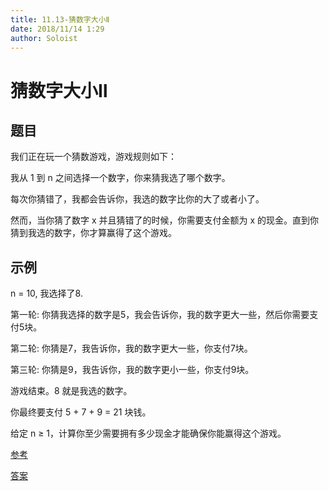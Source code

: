```yaml
---
title: 11.13-猜数字大小Ⅱ
date: 2018/11/14 1:29
author: Soloist
---
```

    
# 猜数字大小Ⅱ

## 题目

我们正在玩一个猜数游戏，游戏规则如下：

我从 1 到 n 之间选择一个数字，你来猜我选了哪个数字。

每次你猜错了，我都会告诉你，我选的数字比你的大了或者小了。

然而，当你猜了数字 x 并且猜错了的时候，你需要支付金额为 x 的现金。直到你猜到我选的数字，你才算赢得了这个游戏。

## 示例

n = 10, 我选择了8.

第一轮: 你猜我选择的数字是5，我会告诉你，我的数字更大一些，然后你需要支付5块。

第二轮: 你猜是7，我告诉你，我的数字更大一些，你支付7块。

第三轮: 你猜是9，我告诉你，我的数字更小一些，你支付9块。

游戏结束。8 就是我选的数字。

你最终要支付 5 + 7 + 9 = 21 块钱。

给定 n ≥ 1，计算你至少需要拥有多少现金才能确保你能赢得这个游戏。

[参考](https://tryanswer.github.io/2018/06/02/n375-guess-number-higher-or-lower-ii/)

[答案](https://github.com/aSoloist/java-algorithm/blob/master/code/11.13/Solution.java)